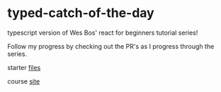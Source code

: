 # typed-catch-of-the-day
typescript version of Wes Bos' react for beginners tutorial series!

Follow my progress by checking out the PR's as I progress through the series.

starter [files](https://github.com/wesbos/React-For-Beginners-Starter-Files)

course [site](https://reactforbeginners.com)
